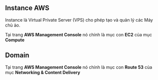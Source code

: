 ## Instance AWS

Instance là Virtual Private Server (VPS) cho phép tạo và quản lý các Máy chủ ảo.

Tại trang **AWS Management Console** nó chính là mục con **EC2** của mục **Compute**

## Domain

Tại trang **AWS Management Console** nó chính là mục con **Route 53** của mục **Networking & Content Delivery**